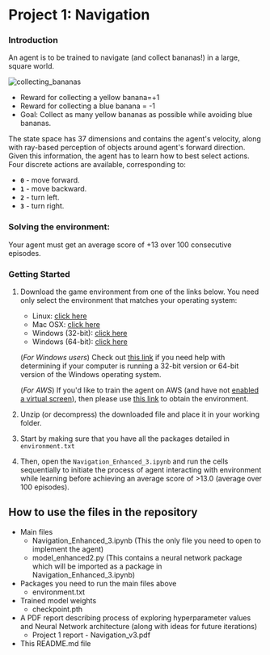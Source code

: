 # Project 1: Navigation

### Introduction

An agent is to be trained to navigate (and collect bananas!) in a large, square world.  

![collecting_bananas](https://user-images.githubusercontent.com/114461809/192487542-54f1cd3b-c62d-4f09-8355-028ef9ee8c95.gif)


* Reward for collecting a yellow banana=+1
* Reward for collecting a blue banana = -1  
* Goal: Collect as many yellow bananas as possible while avoiding blue bananas.  

The state space has 37 dimensions and contains the agent's velocity, along with ray-based perception of objects around agent's forward direction.  Given this information, the agent has to learn how to best select actions.  Four discrete actions are available, corresponding to:
- **`0`** - move forward.
- **`1`** - move backward.
- **`2`** - turn left.
- **`3`** - turn right.

### Solving the environment: 
Your agent must get an average score of +13 over 100 consecutive episodes.

### Getting Started

1. Download the game environment from one of the links below.  You need only select the environment that matches your operating system:
    - Linux: [click here](https://s3-us-west-1.amazonaws.com/udacity-drlnd/P1/Banana/Banana_Linux.zip)
    - Mac OSX: [click here](https://s3-us-west-1.amazonaws.com/udacity-drlnd/P1/Banana/Banana.app.zip)
    - Windows (32-bit): [click here](https://s3-us-west-1.amazonaws.com/udacity-drlnd/P1/Banana/Banana_Windows_x86.zip)
    - Windows (64-bit): [click here](https://s3-us-west-1.amazonaws.com/udacity-drlnd/P1/Banana/Banana_Windows_x86_64.zip)
    
    (_For Windows users_) Check out [this link](https://support.microsoft.com/en-us/help/827218/how-to-determine-whether-a-computer-is-running-a-32-bit-version-or-64) if you need help with determining if your computer is running a 32-bit version or 64-bit version of the Windows operating system.

    (_For AWS_) If you'd like to train the agent on AWS (and have not [enabled a virtual screen](https://github.com/Unity-Technologies/ml-agents/blob/master/docs/Training-on-Amazon-Web-Service.md)), then please use [this link](https://s3-us-west-1.amazonaws.com/udacity-drlnd/P1/Banana/Banana_Linux_NoVis.zip) to obtain the environment.

2. Unzip (or decompress) the downloaded file and place it in your working folder.
3. Start by making sure that you have all the packages detailed in `environment.txt` 
4. Then, open the `Navigation_Enhanced_3.ipynb` and run the cells sequentially to initiate the process of agent interacting with environment while learning before achieving an average score of >13.0 (average over 100 episodes). 



## How to use the files in the repository

* Main files
  * Navigation_Enhanced_3.ipynb (This the only file you need to open to implement the agent)
  * model_enhanced2.py (This contains a neural network package which will be imported as a package in Navigation_Enhanced_3.ipynb)
* Packages you need to run the main files above
  * environment.txt
* Trained model weights
  * checkpoint.pth
* A PDF report describing process of exploring hyperparameter values and Neural Network architecture (along with ideas for future iterations)
  * Project 1 report - Navigation_v3.pdf   
* This README.md file

